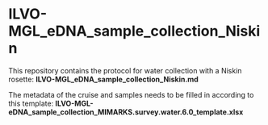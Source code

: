 # ILVO-MGL_eDNA_sample_collection_Niskin

This repository contains the protocol for water collection with a Niskin rosette: **ILVO-MGL_eDNA_sample_collection_Niskin.md**

The metadata of the cruise and samples needs to be filled in according to this template: **ILVO-MGL-eDNA_sample_collection_MIMARKS.survey.water.6.0_template.xlsx**
